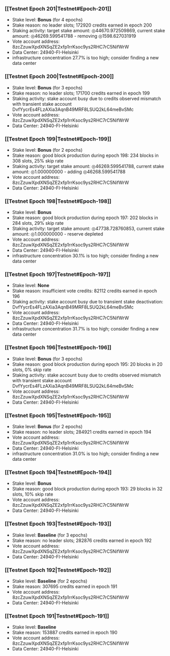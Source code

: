 ### [[Testnet Epoch 201|Testnet#Epoch-201]]
* Stake level: **Bonus** (for 4 epochs)
* Stake reason: no leader slots; 172920 credits earned in epoch 200
* Staking activity: target stake amount: ◎44670.972509869, current stake amount: ◎46269.599541788 - removing ◎1598.627031919
* Vote account address: 8zcZzuwXpdXNSqZE2xfp1rrKsoc9ys2RHC7rC5NifWrW
* Data Center: 24940-FI-Helsinki
* infrastructure concentration 27.7% is too high; consider finding a new data center
### [[Testnet Epoch 200|Testnet#Epoch-200]]
* Stake level: **Bonus** (for 3 epochs)
* Stake reason: no leader slots; 171700 credits earned in epoch 199
* Staking activity: stake account busy due to credits observed mismatch with transient stake account DvfYycrEs4FLzAXia3AqnB49MRF8LSUQ2kL64meBvSMc
* Vote account address: 8zcZzuwXpdXNSqZE2xfp1rrKsoc9ys2RHC7rC5NifWrW
* Data Center: 24940-FI-Helsinki
### [[Testnet Epoch 199|Testnet#Epoch-199]]
* Stake level: **Bonus** (for 2 epochs)
* Stake reason: good block production during epoch 198: 234 blocks in 308 slots, 25% skip rate
* Staking activity: target stake amount: ◎46269.599541788, current stake amount: ◎1.000000000 - adding ◎46268.599541788
* Vote account address: 8zcZzuwXpdXNSqZE2xfp1rrKsoc9ys2RHC7rC5NifWrW
* Data Center: 24940-FI-Helsinki
### [[Testnet Epoch 198|Testnet#Epoch-198]]
* Stake level: **Bonus**
* Stake reason: good block production during epoch 197: 202 blocks in 284 slots, 29% skip rate
* Staking activity: target stake amount: ◎47738.728760853, current stake amount: ◎1.000000000 - reserve depleted
* Vote account address: 8zcZzuwXpdXNSqZE2xfp1rrKsoc9ys2RHC7rC5NifWrW
* Data Center: 24940-FI-Helsinki
* infrastructure concentration 30.1% is too high; consider finding a new data center
### [[Testnet Epoch 197|Testnet#Epoch-197]]
* Stake level: **None**
* Stake reason: insufficient vote credits: 82112 credits earned in epoch 196
* Staking activity: stake account busy due to transient stake deactivation: DvfYycrEs4FLzAXia3AqnB49MRF8LSUQ2kL64meBvSMc
* Vote account address: 8zcZzuwXpdXNSqZE2xfp1rrKsoc9ys2RHC7rC5NifWrW
* Data Center: 24940-FI-Helsinki
* infrastructure concentration 31.7% is too high; consider finding a new data center
### [[Testnet Epoch 196|Testnet#Epoch-196]]
* Stake level: **Bonus** (for 3 epochs)
* Stake reason: good block production during epoch 195: 20 blocks in 20 slots, 0% skip rate
* Staking activity: stake account busy due to credits observed mismatch with transient stake account DvfYycrEs4FLzAXia3AqnB49MRF8LSUQ2kL64meBvSMc
* Vote account address: 8zcZzuwXpdXNSqZE2xfp1rrKsoc9ys2RHC7rC5NifWrW
* Data Center: 24940-FI-Helsinki
### [[Testnet Epoch 195|Testnet#Epoch-195]]
* Stake level: **Bonus** (for 2 epochs)
* Stake reason: no leader slots; 284921 credits earned in epoch 194
* Vote account address: 8zcZzuwXpdXNSqZE2xfp1rrKsoc9ys2RHC7rC5NifWrW
* Data Center: 24940-FI-Helsinki
* infrastructure concentration 31.0% is too high; consider finding a new data center
### [[Testnet Epoch 194|Testnet#Epoch-194]]
* Stake level: **Bonus**
* Stake reason: good block production during epoch 193: 29 blocks in 32 slots, 10% skip rate
* Vote account address: 8zcZzuwXpdXNSqZE2xfp1rrKsoc9ys2RHC7rC5NifWrW
* Data Center: 24940-FI-Helsinki
### [[Testnet Epoch 193|Testnet#Epoch-193]]
* Stake level: **Baseline** (for 3 epochs)
* Stake reason: no leader slots; 282876 credits earned in epoch 192
* Vote account address: 8zcZzuwXpdXNSqZE2xfp1rrKsoc9ys2RHC7rC5NifWrW
* Data Center: 24940-FI-Helsinki
### [[Testnet Epoch 192|Testnet#Epoch-192]]
* Stake level: **Baseline** (for 2 epochs)
* Stake reason: 307695 credits earned in epoch 191
* Vote account address: 8zcZzuwXpdXNSqZE2xfp1rrKsoc9ys2RHC7rC5NifWrW
* Data Center: 24940-FI-Helsinki
### [[Testnet Epoch 191|Testnet#Epoch-191]]
* Stake level: **Baseline**
* Stake reason: 153887 credits earned in epoch 190
* Vote account address: 8zcZzuwXpdXNSqZE2xfp1rrKsoc9ys2RHC7rC5NifWrW
* Data Center: 24940-FI-Helsinki